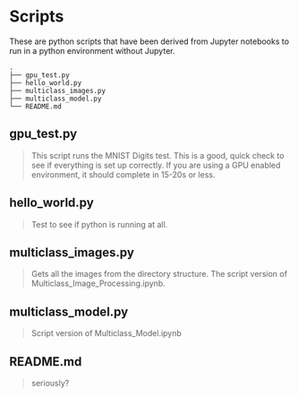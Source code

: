 # Scripts

These are python scripts that have been derived from Jupyter notebooks to run in a python environment without Jupyter.

```
.
├── gpu_test.py
├── hello_world.py
├── multiclass_images.py
├── multiclass_model.py
└── README.md
```

## gpu_test.py
> This script runs the MNIST Digits test. This is a good, quick check to see if everything is set up correctly. If you are using a GPU enabled environment, it should complete in 15-20s or less.

## hello_world.py
> Test to see if python is running at all.

## multiclass_images.py
> Gets all the images from the directory structure. The script version of Multiclass_Image_Processing.ipynb.

## multiclass_model.py
> Script version of Multiclass_Model.ipynb

## README.md
> seriously?